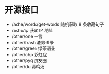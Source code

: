 # 开源接口

- /ache/words/get-words 随机获取 8 条收藏句子
- /ache/ip 获取 IP 地址
- /other/one 一言
- /other/trash 渣男语录
- /other/green 绿茶语录
- /other/chp 彩虹屁
- /other/pyq 朋友圈
- /other/du 毒鸡汤
